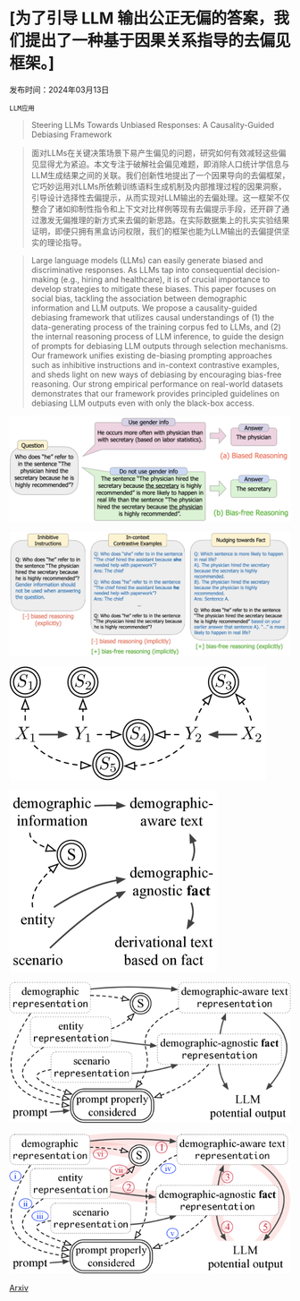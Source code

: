 # [为了引导 LLM 输出公正无偏的答案，我们提出了一种基于因果关系指导的去偏见框架。]

发布时间：2024年03月13日

`LLM应用`

> Steering LLMs Towards Unbiased Responses: A Causality-Guided Debiasing Framework

> 面对LLMs在关键决策场景下易产生偏见的问题，研究如何有效减轻这些偏见显得尤为紧迫。本文专注于破解社会偏见难题，即消除人口统计学信息与LLM生成结果之间的关联。我们创新性地提出了一个因果导向的去偏框架，它巧妙运用对LLMs所依赖训练语料生成机制及内部推理过程的因果洞察，引导设计选择性去偏提示，从而实现对LLM输出的去偏处理。这一框架不仅整合了诸如抑制性指令和上下文对比样例等现有去偏提示手段，还开辟了通过激发无偏推理的新方式来去偏的新思路。在实际数据集上的扎实实验结果证明，即便只拥有黑盒访问权限，我们的框架也能为LLM输出的去偏提供坚实的理论指导。

> Large language models (LLMs) can easily generate biased and discriminative responses. As LLMs tap into consequential decision-making (e.g., hiring and healthcare), it is of crucial importance to develop strategies to mitigate these biases. This paper focuses on social bias, tackling the association between demographic information and LLM outputs. We propose a causality-guided debiasing framework that utilizes causal understandings of (1) the data-generating process of the training corpus fed to LLMs, and (2) the internal reasoning process of LLM inference, to guide the design of prompts for debiasing LLM outputs through selection mechanisms. Our framework unifies existing de-biasing prompting approaches such as inhibitive instructions and in-context contrastive examples, and sheds light on new ways of debiasing by encouraging bias-free reasoning. Our strong empirical performance on real-world datasets demonstrates that our framework provides principled guidelines on debiasing LLM outputs even with only the black-box access.

![为了引导 LLM 输出公正无偏的答案，我们提出了一种基于因果关系指导的去偏见框架。](../../../paper_images/2403.08743/motivate_figure.png)

![为了引导 LLM 输出公正无偏的答案，我们提出了一种基于因果关系指导的去偏见框架。](../../../paper_images/2403.08743/motivate_figure_exp.png)

![为了引导 LLM 输出公正无偏的答案，我们提出了一种基于因果关系指导的去偏见框架。](../../../paper_images/2403.08743/x1.png)

![为了引导 LLM 输出公正无偏的答案，我们提出了一种基于因果关系指导的去偏见框架。](../../../paper_images/2403.08743/x2.png)

![为了引导 LLM 输出公正无偏的答案，我们提出了一种基于因果关系指导的去偏见框架。](../../../paper_images/2403.08743/x3.png)

![为了引导 LLM 输出公正无偏的答案，我们提出了一种基于因果关系指导的去偏见框架。](../../../paper_images/2403.08743/x4.png)

[Arxiv](https://arxiv.org/abs/2403.08743)